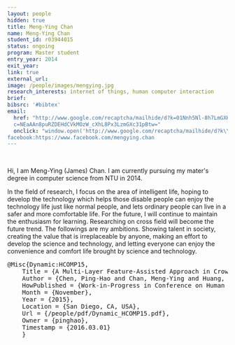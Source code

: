 ```yaml
---
layout: people
hidden: true
title: Meng-Ying Chan
name: Meng-Ying Chan
student_id: r03944015
status: ongoing
program: Master student
entry_year: 2014
exit_year: 
link: true
external_url: 
image: /people/images/mengying.jpg
research_interests: internet of things, human computer interaction
brief: 
bibsrc: '#bibtex'
email:
  href: "http://www.google.com/recaptcha/mailhide/d?k=01Nnh5Nl-8h7LmGXH_0bspGQ==&amp;
  c=NEaAAn8puRZDEHdCVkMOzW_cXhL8Px3LzmGXc31pBtw=" 
  onclick: "window.open('http://www.google.com/recaptcha/mailhide/d?k\\07501Nnh5Nl-8h7LmGXH_0bspGQ\\75\\75\\46c\\75NEaAAn8puRZDEHdCVkMOzW_cXhL8Px3LzmGXc31pBtw\\075', '', 'toolbar=0,scrollbars=0,location=0,statusbar=0,menubar=0,resizable=0,width=500,height=300'); return false;
facebook:https://www.facebook.com/mengying.chan
---
```

<br />

Hi, I am Meng-Ying (James) Chan. I am currently pursuing my mater's degree in computer science from NTU in 2014.

In the field of research, I focus on the area of intelligent life, hoping to develop the technology which helps those disable people can enjoy the technology life just like normal people, and lets ordinary people can live in a safer and more comfortable life.
For the future, I will continue to maintain the enthusiasm for learning. Researching on cross field will become the future trend. The followings are my ambitions. Showing talent in society, creating the value that is irreplaceable by anyone, making an effort to develop the science and technology, and letting everyone can enjoy the convenience and comfort life brought by science and technology.

<pre id="bibtex">
@Misc{Dynamic:HCOMP15,
    Title = {A Multi-Layer Feature-Assisted Approach in Crowd-Labeling},
    Author = {Chen, Ping-Hao and Chan, Meng-Ying and Huang, Chi-Chia and Huang, Yi-Ching and Hsu, Jane Yung-jen},
    HowPublished = {Work-in-Progress in Conference on Human Computation \& Crowdsourcing},
    Month = {November},
    Year = {2015},
    Location = {San Diego, CA, USA},
    Url = {/people/pdf/Dynamic_HCOMP15.pdf},
    Owner = {pinghao},
    Timestamp = {2016.03.01}
    }
</pre>